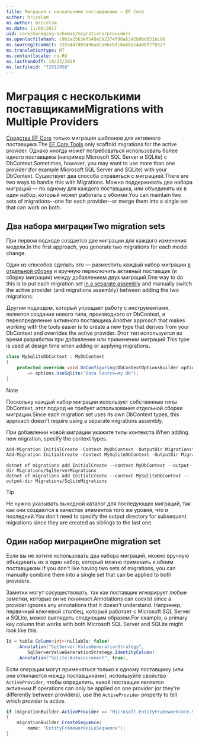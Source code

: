 ```yaml
---
title: Миграция с несколькими поставщиками — EF Core
author: bricelam
ms.author: bricelam
ms.date: 11/08/2017
uid: core/managing-schemas/migrations/providers
ms.openlocfilehash: c9b1a2563ef548e592374f90a6242b0bd851bc98
ms.sourcegitcommit: 2355447d89496a8ca6bcbfc0a68a14a0bf7f0327
ms.translationtype: MT
ms.contentlocale: ru-RU
ms.lasthandoff: 10/23/2019
ms.locfileid: "72811958"
---
```

# <a name="migrations-with-multiple-providers"></a><span data-ttu-id="c216e-102">Миграция с несколькими поставщиками</span><span class="sxs-lookup"><span data-stu-id="c216e-102">Migrations with Multiple Providers</span></span>

<span data-ttu-id="c216e-103">[Средства EF Core][1] только миграция шаблонов для активного поставщика.</span><span class="sxs-lookup"><span data-stu-id="c216e-103">The [EF Core Tools][1] only scaffold migrations for the active provider.</span></span> <span data-ttu-id="c216e-104">Однако иногда может потребоваться использовать более одного поставщика (например Microsoft SQL Server и SQLite) с DbContext.</span><span class="sxs-lookup"><span data-stu-id="c216e-104">Sometimes, however, you may want to use more than one provider (for example Microsoft SQL Server and SQLite) with your DbContext.</span></span> <span data-ttu-id="c216e-105">Существует два способа справиться с миграцией.</span><span class="sxs-lookup"><span data-stu-id="c216e-105">There are two ways to handle this with Migrations.</span></span> <span data-ttu-id="c216e-106">Можно поддерживать два набора миграций — по одному для каждого поставщика, или объединять их в один набор, который может работать с обоими.</span><span class="sxs-lookup"><span data-stu-id="c216e-106">You can maintain two sets of migrations--one for each provider--or merge them into a single set that can work on both.</span></span>

## <a name="two-migration-sets"></a><span data-ttu-id="c216e-107">Два набора миграции</span><span class="sxs-lookup"><span data-stu-id="c216e-107">Two migration sets</span></span>

<span data-ttu-id="c216e-108">При первом подходе создается две миграции для каждого изменения модели.</span><span class="sxs-lookup"><span data-stu-id="c216e-108">In the first approach, you generate two migrations for each model change.</span></span>

<span data-ttu-id="c216e-109">Один из способов сделать это — разместить каждый набор миграции [в отдельной сборке][2] и вручную переключить активный поставщик (и сборку миграции) между добавлением двух миграций.</span><span class="sxs-lookup"><span data-stu-id="c216e-109">One way to do this is to put each migration set [in a separate assembly][2] and manually switch the active provider (and migrations assembly) between adding the two migrations.</span></span>

<span data-ttu-id="c216e-110">Другим подходом, который упрощает работу с инструментами, является создание нового типа, производного от DbContext, и переопределение активного поставщика.</span><span class="sxs-lookup"><span data-stu-id="c216e-110">Another approach that makes working with the tools easier is to create a new type that derives from your DbContext and overrides the active provider.</span></span> <span data-ttu-id="c216e-111">Этот тип используется во время разработки при добавлении или применении миграций.</span><span class="sxs-lookup"><span data-stu-id="c216e-111">This type is used at design time when adding or applying migrations.</span></span>

``` csharp
class MySqliteDbContext : MyDbContext
{
    protected override void OnConfiguring(DbContextOptionsBuilder options)
        => options.UseSqlite("Data Source=my.db");
}
```

> [!NOTE]
> <span data-ttu-id="c216e-112">Поскольку каждый набор миграции использует собственные типы DbContext, этот подход не требует использования отдельной сборки миграции.</span><span class="sxs-lookup"><span data-stu-id="c216e-112">Since each migration set uses its own DbContext types, this approach doesn't require using a separate migrations assembly.</span></span>

<span data-ttu-id="c216e-113">При добавлении новой миграции укажите типы контекста.</span><span class="sxs-lookup"><span data-stu-id="c216e-113">When adding new migration, specify the context types.</span></span>

``` powershell
Add-Migration InitialCreate -Context MyDbContext -OutputDir Migrations\SqlServerMigrations
Add-Migration InitialCreate -Context MySqliteDbContext -OutputDir Migrations\SqliteMigrations
```

``` Console
dotnet ef migrations add InitialCreate --context MyDbContext --output-dir Migrations/SqlServerMigrations
dotnet ef migrations add InitialCreate --context MySqliteDbContext --output-dir Migrations/SqliteMigrations
```

> [!TIP]
> <span data-ttu-id="c216e-114">Не нужно указывать выходной каталог для последующих миграций, так как они создаются в качестве элементов того же уровня, что и последний.</span><span class="sxs-lookup"><span data-stu-id="c216e-114">You don't need to specify the output directory for subsequent migrations since they are created as siblings to the last one.</span></span>

## <a name="one-migration-set"></a><span data-ttu-id="c216e-115">Один набор миграции</span><span class="sxs-lookup"><span data-stu-id="c216e-115">One migration set</span></span>

<span data-ttu-id="c216e-116">Если вы не хотите использовать два набора миграций, можно вручную объединить их в один набор, который можно применить к обоим поставщикам.</span><span class="sxs-lookup"><span data-stu-id="c216e-116">If you don't like having two sets of migrations, you can manually combine them into a single set that can be applied to both providers.</span></span>

<span data-ttu-id="c216e-117">Заметки могут сосуществовать, так как поставщик игнорирует любые заметки, которые он не понимает.</span><span class="sxs-lookup"><span data-stu-id="c216e-117">Annotations can coexist since a provider ignores any annotations that it doesn't understand.</span></span> <span data-ttu-id="c216e-118">Например, первичный ключевой столбец, который работает с Microsoft SQL Server и SQLite, может выглядеть следующим образом.</span><span class="sxs-lookup"><span data-stu-id="c216e-118">For example, a primary key column that works with both Microsoft SQL Server and SQLite might look like this.</span></span>

``` csharp
Id = table.Column<int>(nullable: false)
    .Annotation("SqlServer:ValueGenerationStrategy",
        SqlServerValueGenerationStrategy.IdentityColumn)
    .Annotation("Sqlite:Autoincrement", true),
```

<span data-ttu-id="c216e-119">Если операции могут применяться только к одному поставщику (или они отличаются между поставщиками), используйте свойство `ActiveProvider`, чтобы определить, какой поставщик является активным.</span><span class="sxs-lookup"><span data-stu-id="c216e-119">If operations can only be applied on one provider (or they're differently between providers), use the `ActiveProvider` property to tell which provider is active.</span></span>

``` csharp
if (migrationBuilder.ActiveProvider == "Microsoft.EntityFrameworkCore.SqlServer")
{
    migrationBuilder.CreateSequence(
        name: "EntityFrameworkHiLoSequence");
}
```

  [1]: ../../miscellaneous/cli/index.md
  [2]: projects.md
